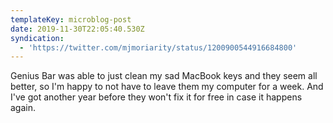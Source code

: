 ```yaml
---
templateKey: microblog-post
date: 2019-11-30T22:05:40.530Z
syndication:
  - 'https://twitter.com/mjmoriarity/status/1200900544916684800'
---
```


Genius Bar was able to just clean my sad MacBook keys and they seem all better, so I'm happy to not have to leave them my computer for a week. And I've got another year before they won't fix it for free in case it happens again.
